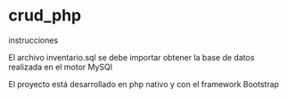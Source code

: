 # crud_php

instrucciones 

El archivo inventario.sql se debe importar obtener la base de datos realizada en el motor MySQl

El proyecto está desarrollado en php nativo y con el framework Bootstrap